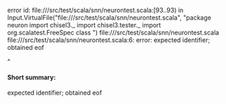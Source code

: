 error id: file://<WORKSPACE>/src/test/scala/snn/neurontest.scala:[93..93) in Input.VirtualFile("file://<WORKSPACE>/src/test/scala/snn/neurontest.scala", "package neuron
import chisel3._
import chisel3.tester._
import org.scalatest.FreeSpec
class 
")
file://<WORKSPACE>/src/test/scala/snn/neurontest.scala
file://<WORKSPACE>/src/test/scala/snn/neurontest.scala:6: error: expected identifier; obtained eof

^
#### Short summary: 

expected identifier; obtained eof